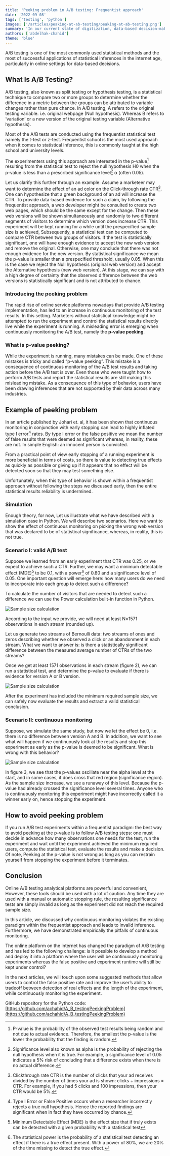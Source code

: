 ```yaml
---
title: 'Peeking problem in A/B testing: Frequentist approach'
date: '2022-09-08'
tags: ['testing', 'python']
images: ['/articles/peaking-at-ab-testing/peaking-at-ab-testing.png']
summary: 'In our current state of digitization, data-based decision-making has become an integral aspect of online businesses. Evidence-based practice, the paradigm used to make those informed decisions, relies on the use of data and solid statistical methods to solve real problems.'
authors: ['abdelhak-chahid']
theme: 'blue'
---
```


A/B testing is one of the most commonly used statistical methods and the most of successful applications of statistical inferences in the internet age, particularly in online settings for data-based decisions.

## What Is A/B Testing?

A/B testing, also known as split testing or hypothesis testing, is a statistical technique to compare two or more groups to determine whether the difference in a metric between the groups can be attributed to variable changes rather than pure chance. In A/B testing, A refers to the original testing variable. i.e. original webpage (Null hypothesis). Whereas B refers to ‘variation’ or a new version of the original testing variable (Alternative hypothesis).

Most of the A/B tests are conducted using the frequentist statistical test namely the t-test or z-test. Frequentist school is the most used approach when it comes to statistical inference, this is commonly taught at the high school and university levels.

The experimenters using this approach are interested in the p-value[^1] resulting from the statistical test to reject the null hypothesis H0 when the p-value is less than a prescribed significance level[^2] α (often 0.05).

Let us clarify this further through an example: Assume a marketeer may want to determine the effect of an ad color on the Click-through rate CTR[^3]. One can hypothesize that a green background of an ad will increase the CTR. To provide data-based evidence for such a claim, by following the frequentist approach, a web developer might be consulted to create two web pages, which should be the same except for the change. Then these web versions will be shown simultaneously and randomly to two different segments of visitors to determine which version does increase CTR. This experiment will be kept running for a while until the prespecified sample size is achieved, Subsequently, a statistical test can be computed to compare CTR between two groups of visitors. If the test is statistically significant, one will have enough evidence to accept the new web version and remove the original. Otherwise, one may conclude that there was not enough evidence for the new version. By statistical significance we mean the p-value is smaller than a prespecified threshold, usually 0.05. When this is the case we reject the Null hypothesis (original web version) and accept the Alternative hypothesis (new web version). At this stage, we can say with a high degree of certainty that the observed difference between the web versions is statistically significant and is not attributed to chance.

### Introducing the peeking problem

The rapid rise of online service platforms nowadays that provide A/B testing implementation, has led to an increase in continuous monitoring of the test results. In this setting. Marketers without statistical knowledge might be attempted to run the experiment and control the statistical results directly live while the experiment is running. A misleading error is emerging when continuously monitoring the A/B test, namely the **p-value peeking**.

### What is p-value peeking?

While the experiment is running, many mistakes can be made. One of these mistakes is tricky and called “p-value peeking”. This mistake is a consequence of continuous monitoring of the A/B test results and taking action before the A/B test is over. Even those who were taught how to perform A/B tests and report the statistical results are still making this misleading mistake. As a consequence of this type of behavior, users have been drawing inferences that are not supported by their data across many industries.

## Example of peeking problem

In an article published by Johari et. al, it has been shown that continuous monitoring in conjunction with early stopping can lead to highly inflated type I error[^4] rates. By type I error or the false positive we mean the number of false results that were deemed as significant whereas, in reality, these are not. In simple English: an innocent person is convicted.

From a practical point of view early stopping of a running experiment is more beneficial in terms of costs, so there is value to detecting true effects as quickly as possible or giving up if it appears that no effect will be detected soon so that they may test something else.

Unfortunately, when this type of behavior is shown within a frequentist approach without following the steps we discussed early, then the entire statistical results reliability is undermined.

### Simulation

Enough theory, for now, Let us illustrate what we have described with a simulation case in Python. We will describe two scenarios. Here we want to show the effect of continuous monitoring on picking the wrong web version that was declared to be of statistical significance, whereas, in reality, this is not true.

### Scenario I: valid A/B test

Suppose we learned from an early experiment that CTR was 0.25, or we expect to achieve such a CTR. Further, we may want a minimum detectable effect (MDE)[^5] to be 0.1, with a power[^6] of 0.80 and a significance level of 0.05. One important question will emerge here: how many users do we need to incorporate into each group to detect such a difference?

To calculate the number of visitors that are needed to detect such a difference we can use the Power calculation built-in function in Python.

![Sample size calculation](/articles/peaking-at-ab-testing/sample-size-calculation.png)

According to the input we provide, we will need at least N=1571 observations in each stream (rounded up).

Let us generate two streams of Bernoulli data: two streams of ones and zeros describing whether we observed a click or an abandonment in each stream. What we want to answer is: is there a statistically significant difference between the measured average number of CTRs of the two streams?

Once we get at least 1571 observations in each stream (figure 2), we can run a statistical test, and determine the p-value to evaluate if there is evidence for version A or B version.

![Sample size calculation](/articles/peaking-at-ab-testing/sample-size-graph.png)

After the experiment has included the minimum required sample size, we can safely now evaluate the results and extract a valid statistical conclusion.

### Scenario II: continuous monitoring

Suppose, we simulate the same study, but now we let the effect be 0, i.e. there is no difference between version A and B. In addition, we want to see what will happen if we continuously look at the results and stop this experiment as early as the p-value is deemed to be significant. What is wrong with this behavior?

![Sample size calculation](/articles/peaking-at-ab-testing/sample-size-graph2.png)

In figure 3, we see that the p-values oscillate near the alpha level at the start, and in some cases, it does cross that red region (significance region). As the sample size increase, we see a runaway of this level. Because the p-value had already crossed the significance level several times. Anyone who is continuously monitoring this experiment might have incorrectly called it a winner early on, hence stopping the experiment.

## How to avoid peeking problem

If you run A/B test experiments within a frequentist paradigm: the best way to avoid peeking at the p-value is to follow A/B testing steps: one must decide in advance how many observations one needs for the test, run the experiment and wait until the experiment achieved the minimum required users, compute the statistical test, evaluate the results and make a decision. Of note, Peeking at the p-value is not wrong as long as you can restrain yourself from stopping the experiment before it terminates.

## Conclusion

Online A/B testing analytical platforms are powerful and convenient, However, these tools should be used with a lot of caution. Any time they are used with a manual or automatic stopping rule, the resulting significance tests are simply invalid as long as the experiment did not reach the required sample size.

In this article, we discussed why continuous monitoring violates the existing paradigm within the frequentist approach and leads to invalid inference. Furthermore, we have demonstrated empirically the pitfalls of continuous monitoring.

The online platform on the internet has changed the paradigm of A/B testing and has led to the following challenge: is it possible to develop a method and deploy it into a platform where the user will be continuously monitoring experiments whereas the false positive and experiment runtime will still be kept under control?

In the next articles, we will touch upon some suggested methods that allow users to control the false positive rate and improve the user’s ability to tradeoff between detection of real effects and the length of the experiment, while continuously monitoring the experiment.

GitHub repository for the Python code: [https://github.com/achahid/A_B_testingPeekingProblem](https://github.com/achahid/A_B_testingPeekingProblem)

[^1]: P-value is the probability of the observed test results being random and not due to actual evidence. Therefore, the smallest the p-value is the lower the probability that the finding is random.
[^2]: Significance level also known as alpha is the probability of rejecting the null hypothesis when it is true. For example, a significance level of 0.05 indicates a 5% risk of concluding that a difference exists when there is no actual difference.
[^3]: Clickthrough rate CTR is the number of clicks that your ad receives divided by the number of times your ad is shown: clicks ÷ impressions = CTR. For example, if you had 5 clicks and 100 impressions, then your CTR would be 5%.
[^4]: Type I Error or False Positive occurs when a researcher incorrectly rejects a true null hypothesis. Hence the reported findings are significant when in fact they have occurred by chance.
[^5]: Minimum Detectable Effect (MDE) is the effect size that if truly exists can be detected with a given probability with a statistical test
[^6]: The statistical power is the probability of a statistical test detecting an effect if there is a true effect present. With a power of 80%, we are 20% of the time missing to detect the true effect.
